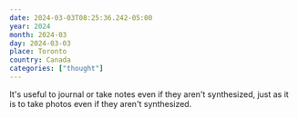 ```yaml
---
date: 2024-03-03T08:25:36.242-05:00
year: 2024
month: 2024-03
day: 2024-03-03
place: Toronto
country: Canada
categories: ["thought"]
---
```

It's useful to journal or take notes even if they aren't synthesized, just as it is to take photos even if they aren't synthesized.
